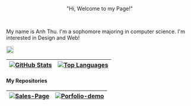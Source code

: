 <p align="center">"Hi, Welcome to my Page!"</p>

<br />

My name is Anh Thu. I'm a sophomore majoring in computer science. I'm interested in Design and Web!
<br />
<!-- Biểu tượng  -->
<a href="https://www.linkedin.com/in/trịnh-thị-anh-thư">
  <img src="https://i.stack.imgur.com/gVE0j.png" alt="LinkedIn" width="20" height="20">
</a>

<br />



<!-- Thống kê GitHub -->
| <a href="https://github.com/thuttat"><img align="center" src="https://github-readme-stats.vercel.app/api?username=thuttat&show_icons=true&include_all_commits=true&hide=prs,issues,contribs&theme=buefy&hide_border=true" alt="GitHub Stats" /></a> | <a href="https://github.com/thuttat"><img align="center" src="https://github-readme-stats.vercel.app/api/top-langs/?username=thuttat&layout=compact&theme=buefy&hide_border=true" alt="Top Languages" /></a> |
| --- | --- |


<!-- Repo -->
#### My Repositories
| <a href="https://github.com/thuttat/Sales-Page"><img align="center" src="https://github-readme-stats.vercel.app/api/pin/?username=thuttat&repo=Sales-Page&theme=buefy&hide_border=true" alt="Sales-Page" /></a> | <a href="https://github.com/thuttat/Porfolio-demo"><img align="center" src="https://github-readme-stats.vercel.app/api/pin/?username=thuttat&repo=Porfolio-demo&theme=buefy&hide_border=true" alt="Porfolio-demo" /></a> |
| ------------------------------------------------------------ | ------------------------------------------------------------------------------ |

